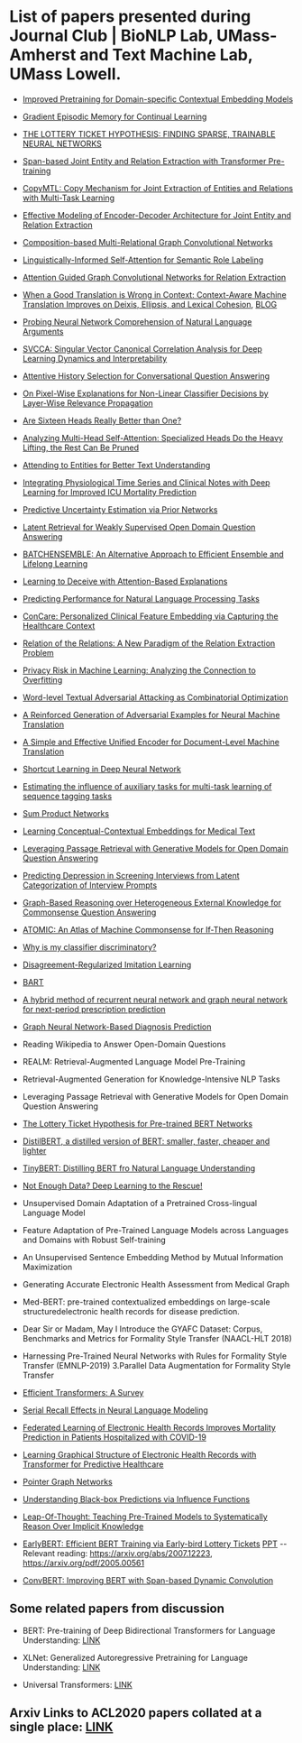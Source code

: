 # List of papers presented during Journal Club | BioNLP Lab, UMass-Amherst and Text Machine Lab, UMass Lowell.

- [Improved Pretraining for Domain-specific Contextual Embedding Models](https://arxiv.org/abs/2004.02288)

- [Gradient Episodic Memory for Continual Learning](https://papers.nips.cc/paper/7225-gradient-episodic-memory-for-continual-learning.pdf)

- [THE LOTTERY TICKET HYPOTHESIS: FINDING SPARSE, TRAINABLE NEURAL NETWORKS](https://www.thetalkingmachines.com/sites/default/files/2019-05/2c35994ea2912e6517a87c50fc55faa58f0df150-compressed.pdf)

- [Span-based Joint Entity and Relation Extraction with Transformer Pre-training](https://arxiv.org/pdf/1909.07755.pdf)

- [CopyMTL: Copy Mechanism for Joint Extraction of Entities and Relations with Multi-Task Learning](https://arxiv.org/pdf/1911.10438.pdf)

- [Effective Modeling of Encoder-Decoder Architecture for Joint Entity and Relation Extraction](https://arxiv.org/pdf/1911.09886.pdf)

- [Composition-based Multi-Relational Graph Convolutional Networks](https://arxiv.org/abs/1911.03082)

- [Linguistically-Informed Self-Attention for Semantic Role Labeling](https://arxiv.org/abs/1804.08199)

- [Attention Guided Graph Convolutional Networks for Relation Extraction](https://arxiv.org/abs/1906.07510)

- [When a Good Translation is Wrong in Context: Context-Aware Machine Translation Improves on Deixis, Ellipsis, and Lexical Cohesion](https://www.aclweb.org/anthology/P19-1116/), [BLOG](https://lena-voita.github.io/posts/acl19_context.html)

- [Probing Neural Network Comprehension of Natural Language Arguments](https://arxiv.org/pdf/1907.07355.pdf)

- [SVCCA: Singular Vector Canonical Correlation Analysis for Deep Learning Dynamics and Interpretability](https://arxiv.org/abs/1706.05806)

- [Attentive History Selection for Conversational Question Answering](https://arxiv.org/abs/1908.09456)

- [On Pixel-Wise Explanations for Non-Linear Classifier Decisions by Layer-Wise Relevance Propagation](https://journals.plos.org/plosone/article?id=10.1371/journal.pone.0130140#sec019)

- [Are Sixteen Heads Really Better than One?](https://arxiv.org/pdf/1905.10650.pdf)

- [Analyzing Multi-Head Self-Attention: Specialized Heads Do the Heavy Lifting, the Rest Can Be Pruned](https://www.aclweb.org/anthology/P19-1580/)

- [Attending to Entities for Better Text Understanding](https://arxiv.org/abs/1911.04361)

- [Integrating Physiological Time Series and Clinical Notes with Deep Learning for Improved ICU Mortality Prediction](https://arxiv.org/pdf/2003.11059.pdf)

- [Predictive Uncertainty Estimation via Prior Networks](https://papers.nips.cc/paper/7936-predictive-uncertainty-estimation-via-prior-networks.pdf)

- [Latent Retrieval for Weakly Supervised Open Domain Question Answering](https://arxiv.org/abs/1906.00300)

- [BATCHENSEMBLE: An Alternative Approach to Efficient Ensemble and Lifelong Learning](https://openreview.net/pdf?id=Sklf1yrYDr)

- [Learning to Deceive with Attention-Based Explanations](https://arxiv.org/abs/1909.07913)

- [Predicting Performance for Natural Language Processing Tasks](https://arxiv.org/abs/2005.00870)

- [ConCare: Personalized Clinical Feature Embedding via Capturing the Healthcare Context](https://arxiv.org/pdf/1911.12216.pdf)

- [Relation of the Relations: A New Paradigm of the Relation Extraction Problem](https://arxiv.org/abs/2006.03719)

- [Privacy Risk in Machine Learning: Analyzing the Connection to Overfitting](https://arxiv.org/pdf/1709.01604.pdf)

- [Word-level Textual Adversarial Attacking as Combinatorial Optimization](https://www.aclweb.org/anthology/2020.acl-main.540.pdf)

- [A Reinforced Generation of Adversarial Examples for Neural Machine Translation](https://www.aclweb.org/anthology/2020.acl-main.319.pdf)

- [A Simple and Effective Unified Encoder for Document-Level Machine Translation](https://www.aclweb.org/anthology/2020.acl-main.321.pdf)

- [Shortcut Learning in Deep Neural Network](https://arxiv.org/pdf/2004.07780.pdf)

- [Estimating the influence of auxiliary tasks for multi-task learning of sequence tagging tasks](https://www.aclweb.org/anthology/2020.acl-main.268.pdf)

- [Sum Product Networks](https://arxiv.org/pdf/1202.3732.pdf)

- [Learning Conceptual-Contextual Embeddings for Medical Text](https://arxiv.org/abs/1908.06203)

- [Leveraging Passage Retrieval with Generative Models for Open Domain Question Answering](https://arxiv.org/pdf/2007.01282.pdf)

-  [Predicting Depression in Screening Interviews from Latent Categorization of Interview Prompts](https://www.aclweb.org/anthology/2020.acl-main.2.pdf)

- [Graph-Based Reasoning over Heterogeneous External Knowledge for Commonsense Question Answering](https://arxiv.org/abs/1909.05311)

- [ATOMIC: An Atlas of Machine Commonsense for If-Then Reasoning](https://arxiv.org/abs/1811.00146)

- [Why is my classifier discriminatory?](https://arxiv.org/pdf/1805.12002.pdf)

- [Disagreement-Regularized Imitation Learning](https://openreview.net/pdf?id=rkgbYyHtwB) 

- [BART](https://arxiv.org/abs/1910.13461)

- [A hybrid method of recurrent neural network and graph neural network for next-period prescription prediction](https://link.springer.com/article/10.1007/s13042-020-01155-x)

- [Graph Neural Network-Based Diagnosis Prediction](https://www.liebertpub.com/doi/10.1089/big.2020.0070)

- Reading Wikipedia to Answer Open-Domain Questions

- REALM: Retrieval-Augmented Language Model Pre-Training

- Retrieval-Augmented Generation for Knowledge-Intensive NLP Tasks

- Leveraging Passage Retrieval with Generative Models for Open Domain Question Answering

- [The Lottery Ticket Hypothesis for Pre-trained BERT Networks](https://arxiv.org/abs/2007.12223)

- [DistilBERT, a distilled version of BERT: smaller, faster, cheaper and lighter](https://arxiv.org/pdf/1910.01108) 

- [TinyBERT: Distilling BERT fro Natural Language Understanding](https://arxiv.org/abs/1909.10351)

- [Not Enough Data? Deep Learning to the Rescue!](https://arxiv.org/abs/1911.03118)

- Unsupervised Domain Adaptation of a Pretrained Cross-lingual Language Model

- Feature Adaptation of Pre-Trained Language Models across Languages and Domains with Robust Self-training

- An Unsupervised Sentence Embedding Method by Mutual Information Maximization

- Generating Accurate Electronic Health Assessment from Medical Graph

- Med-BERT: pre-trained contextualized embeddings on large-scale structuredelectronic health records for disease prediction.

- Dear Sir or Madam, May I Introduce the GYAFC Dataset: Corpus, Benchmarks and Metrics for Formality Style Transfer (NAACL-HLT 2018)

- Harnessing Pre-Trained Neural Networks with Rules for Formality Style Transfer (EMNLP-2019) 3.Parallel Data Augmentation for Formality Style Transfer

- [Efficient Transformers: A Survey](https://arxiv.org/abs/2009.06732)

- [Serial Recall Effects in Neural Language Modeling](https://www.aclweb.org/anthology/N19-1073.pdf)

- [Federated Learning of Electronic Health Records Improves Mortality Prediction in Patients Hospitalized with COVID-19](https://www.medrxiv.org/content/medrxiv/early/2020/08/14/2020.08.11.20172809.full.pdf)

- [Learning Graphical Structure of Electronic Health Records with Transformer for Predictive Healthcare](https://arxiv.org/abs/1906.04716)

- [Pointer Graph Networks](https://arxiv.org/abs/2006.06380)  

- [Understanding Black-box Predictions via Influence Functions](https://arxiv.org/pdf/1703.04730.pdf)

- [Leap-Of-Thought: Teaching Pre-Trained Models to Systematically Reason Over Implicit Knowledge](https://arxiv.org/abs/2006.06609)

- [EarlyBERT: Efficient BERT Training via Early-bird Lottery Tickets](https://arxiv.org/abs/2101.00063) [PPT](https://docs.google.com/presentation/d/10lJS5rCLQvNmesLOfkQeeUq452MzTALLOQqjygCw_y4/edit?usp=sharing)
-- Relevant reading: https://arxiv.org/abs/2007.12223, https://arxiv.org/pdf/2005.00561

- [ConvBERT: Improving BERT with Span-based Dynamic Convolution](https://arxiv.org/pdf/2008.02496.pdf)

## Some related papers from discussion

- BERT: Pre-training of Deep Bidirectional Transformers for Language Understanding: [LINK](https://arxiv.org/abs/1810.04805)

- XLNet: Generalized Autoregressive Pretraining for Language Understanding: [LINK](https://arxiv.org/abs/1906.08237)

- Universal Transformers: [LINK](https://arxiv.org/abs/1807.03819)

## Arxiv Links to ACL2020 papers collated at a single place: [LINK](https://github.com/roomylee/ACL-2020-Papers)
